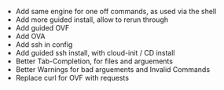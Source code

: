 * Add same engine for one off commands, as used via the shell
* Add more guided install, allow to rerun through
* Add guided OVF
* Add OVA
* Add ssh in config
* Add guided ssh install, with cloud-init / CD install
* Better Tab-Completion, for files and arguements
* Better Warnings for bad arguements and Invalid Commands
* Replace curl for OVF with requests
